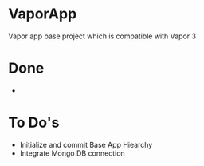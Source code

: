 # VaporApp
Vapor app base project which is compatible with Vapor 3

# Done
- 

# To Do's 
- Initialize and commit Base App Hiearchy 
- Integrate Mongo DB connection 
